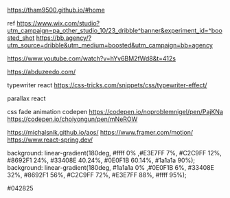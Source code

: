 https://tham9500.github.io/#home

ref
https://www.wix.com/studio?utm_campaign=pa_other_studio_10/23_dribble^banner&experiment_id=^boosted_shot
https://bb.agency/?utm_source=dribble&utm_medium=boosted&utm_campaign=bb+agency

https://www.youtube.com/watch?v=hYv6BM2fWd8&t=412s

https://abduzeedo.com/

typewriter react
https://css-tricks.com/snippets/css/typewriter-effect/

parallax react

css fade animation codepen
https://codepen.io/noproblemnigel/pen/PajKNa
https://codepen.io/choiyongun/pen/mNeROW

https://michalsnik.github.io/aos/
https://www.framer.com/motion/
https://www.react-spring.dev/

background: linear-gradient(180deg, #ffff 0% ,#E3E7FF 7%, #C2C9FF 12%, #8692F1 24%, #33408E 40.24%, #0E0F1B 60.14%, #1a1a1a 90%);
background: linear-gradient(180deg, #1a1a1a 0% ,#0E0F1B 6%, #33408E 32%, #8692F1 56%, #C2C9FF 72%, #E3E7FF 88%, #ffff 95%);

#042825
